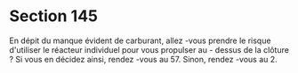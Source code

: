 # Section 145

En dépit du manque évident de carburant, allez -vous prendre le
risque d'utiliser le réacteur individuel pour vous propulser au -
dessus de la clôture ? Si vous en décidez ainsi, rendez -vous au 57.
Sinon, rendez -vous au 2.